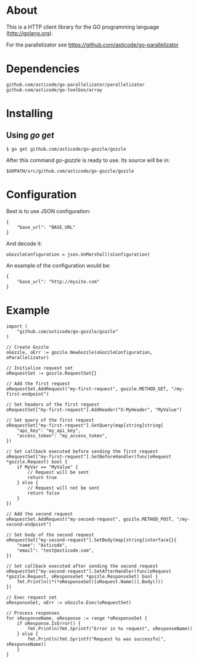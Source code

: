 # About

This is a HTTP client library for the GO programming language (http://golang.org).

For the parallelizator see https://github.com/asticode/go-parallelizator

# Dependencies

    github.com/asticode/go-parallelizator/parallelizator
    github.com/asticode/go-toolbox/array

# Installing

## Using *go get*

    $ go get github.com/asticode/go-gozzle/gozzle
    
After this command *go-gozzle* is ready to use. Its source will be in:

    $GOPATH/src/github.com/asticode/go-gozzle/gozzle
    
# Configuration

Best is to use JSON configuration:

    {
        "base_url": "BASE_URL"
    }
    
And decode it:

    oGozzleConfiguration = json.UnMarshall(sConfiguration)
    
An example of the configuration would be:

    {
        "base_url": "http://mysite.com"
    }
    
# Example

    import (
        "github.com/asticode/go-gozzle/gozzle"
    )

    // Create Gozzle
    oGozzle, oErr := gozzle.NewGozzle(oGozzleConfiguration, oParallelizator)
    
    // Initialize request set
    oRequestSet := gozzle.RequestSet{}
    
    // Add the first request
    oRequestSet.AddRequest("my-first-request", gozzle.METHOD_GET, "/my-first-endpoint")
    
    // Set headers of the first request
    oRequestSet["my-first-request"].AddHeader("X-MyHeader", "MyValue")
    
    // Set query of the first request
    oRequestSet["my-first-request"].SetQuery(map[string]string{
        "api_key": "my_api_key",
        "access_token": "my_access_token",
    })
    
    // Set callback executed before sending the first request
    oRequestSet["my-first-request"].SetBeforeHandler(func(oRequest *gozzle.Request) bool {
        if MyVar == "MyValue" {
            // Request will be sent
            return true
        } else {
            // Request will not be sent
            return false
        }
    })
    
    // Add the second request
    oRequestSet.AddRequest("my-second-request", gozzle.METHOD_POST, "/my-second-endpoint")
    
    // Set body of the second request
    oRequestSet["my-second-request"].SetBody(map[string]interface{}{
        "name": "Asticode",
        "email": "test@asticode.com",
    })
    
    // Set callback executed after sending the second request
    oRequestSet["my-second-request"].SetAfterHandler(func(oRequest *gozzle.Request, oResponseSet *gozzle.ResponseSet) bool {
        fmt.Println((*(*oResponseSet)[oRequest.Name()].Body()))
    })
    
    // Exec request set
    oResponseSet, oErr := oGozzle.Exec(oRequestSet)
    
    // Process responses
    for sResponseName, oResponse := range *oResponseSet {
        if oResponse.IsError() {
            fmt.Println(fmt.Sprintf("Error in %s request", sResponseName))
        } else {
            fmt.Println(fmt.Sprintf("Request %s was successful", sResponseName))
        }
    }
    